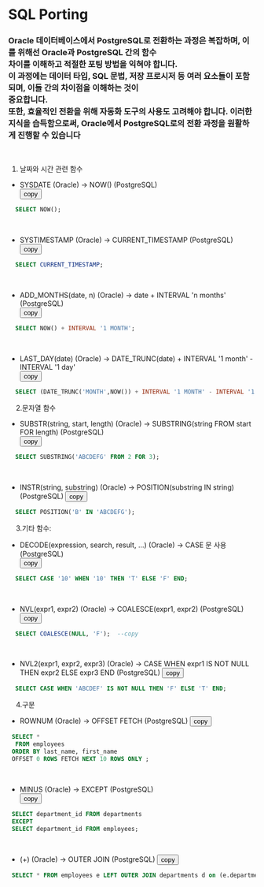 # SQL Porting

### Oracle 데이터베이스에서 PostgreSQL로 전환하는 과정은 복잡하며, 이를 위해선 Oracle과 PostgreSQL 간의 함수 <br>차이를 이해하고 적절한 포팅 방법을 익혀야 합니다. <br>이 과정에는 데이터 타입, SQL 문법, 저장 프로시저 등 여러 요소들이 포함되며, 이들 간의 차이점을 이해하는 것이<br> 중요합니다. <br>또한, 효율적인 전환을 위해 자동화 도구의 사용도 고려해야 합니다. 이러한 지식을 습득함으로써, Oracle에서 PostgreSQL로의 전환 과정을 원활하게 진행할 수 있습니다   
&nbsp;&nbsp;&nbsp;&nbsp;&nbsp;
 
1.  날짜와 시간 관련 함수
* SYSDATE (Oracle) -> NOW() (PostgreSQL)   
<button onclick="copyCode(0)">copy</button>
```sql
  SELECT NOW();
```

&nbsp;
* SYSTIMESTAMP (Oracle) -> CURRENT_TIMESTAMP (PostgreSQL)  
<button onclick="copyCode(0)">copy</button>
```sql 
  SELECT CURRENT_TIMESTAMP;
```

&nbsp;
* ADD_MONTHS(date, n) (Oracle) -> date + INTERVAL 'n months' (PostgreSQL)  
<button onclick="copyCode(0)">copy</button>
```sql 
  SELECT NOW() + INTERVAL '1 MONTH';
```
&nbsp;
* LAST_DAY(date) (Oracle) -> DATE_TRUNC(date) + INTERVAL '1 month' - INTERVAL '1 day'   
<button onclick="copyCode(0)">copy</button>
```sql 
  SELECT (DATE_TRUNC('MONTH',NOW()) + INTERVAL '1 MONTH' - INTERVAL '1 DAY')::DATE;
```
&nbsp;&nbsp;&nbsp;
2.문자열 함수
&nbsp;
* SUBSTR(string, start, length) (Oracle) -> SUBSTRING(string FROM start FOR length) (PostgreSQL)   
<button onclick="copyCode(0)">copy</button>
```sql 
  SELECT SUBSTRING('ABCDEFG' FROM 2 FOR 3);
```
&nbsp;
* INSTR(string, substring) (Oracle) -> POSITION(substring IN string) (PostgreSQL)
<button onclick="copyCode(0)">copy</button>
```sql 
  SELECT POSITION('B' IN 'ABCDEFG');
```
&nbsp;&nbsp;&nbsp;
3.기타 함수:
&nbsp;
* DECODE(expression, search, result, ...) (Oracle) -> CASE 문 사용 (PostgreSQL)   
<button onclick="copyCode(0)">copy</button>
```sql 
  SELECT CASE '10' WHEN '10' THEN 'T' ELSE 'F' END;
```
&nbsp;
* NVL(expr1, expr2) (Oracle) -> COALESCE(expr1, expr2) (PostgreSQL)   
<button onclick="copyCode(0)">copy</button>
```sql 
  SELECT COALESCE(NULL, 'F');  --copy 
```
&nbsp;
* NVL2(expr1, expr2, expr3) (Oracle) -> CASE WHEN expr1 IS NOT NULL THEN expr2 ELSE expr3 END (PostgreSQL)
<button onclick="copyCode(0)">copy</button>
```sql 
  SELECT CASE WHEN 'ABCDEF' IS NOT NULL THEN 'F' ELSE 'T' END;
```
&nbsp;&nbsp;&nbsp;
4.구문
&nbsp;
* ROWNUM (Oracle) -> OFFSET FETCH (PostgreSQL)
<button onclick="copyCode(0)">copy</button>
```sql 
 SELECT *                                                 
  FROM employees
 ORDER BY last_name, first_name 
 OFFSET 0 ROWS FETCH NEXT 10 ROWS ONLY ;
```
&nbsp;
* MINUS (Oracle) -> EXCEPT (PostgreSQL)   
<button onclick="copyCode(0)">copy</button>
```sql 
 SELECT department_id FROM departments
 EXCEPT
 SELECT department_id FROM employees;
```
&nbsp;
* (+) (Oracle) -> OUTER JOIN (PostgreSQL)
<button onclick="copyCode(0)">copy</button>
```sql 
 SELECT * FROM employees e LEFT OUTER JOIN departments d on (e.department_id = d.department_id);
```
